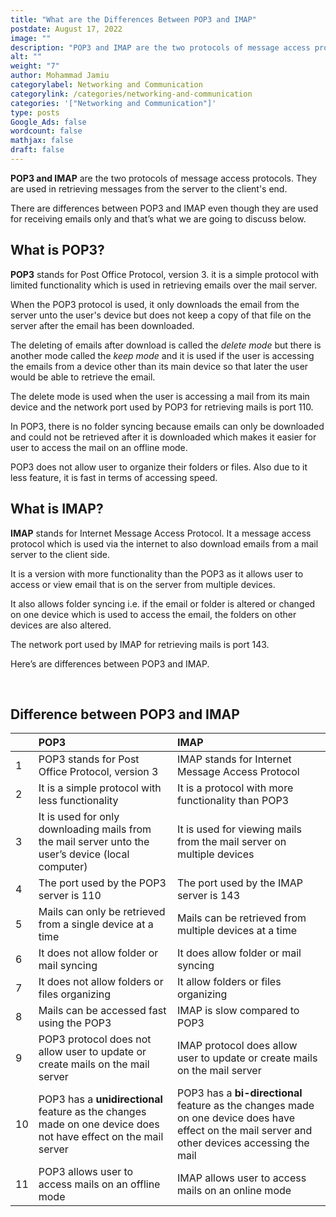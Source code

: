 ```yaml
---
title: "What are the Differences Between POP3 and IMAP"
postdate: August 17, 2022
image: ""
description: "POP3 and IMAP are the two protocols of message access protocols. They are used in retrieving messages from the server to the client's end."
alt: ""
weight: "7"
author: Mohammad Jamiu
categorylabel: Networking and Communication
categorylink: /categories/networking-and-communication
categories: '["Networking and Communication"]'
type: posts
Google_Ads: false
wordcount: false
mathjax: false
draft: false
---
```


**POP3 and IMAP** are the two protocols of message access protocols. They are used in retrieving messages from the server to the client's end.

There are differences between POP3 and IMAP even though they are used for receiving emails only and that’s what we are going to discuss below.

## What is POP3?

**POP3** stands for Post Office Protocol, version 3. it is a simple protocol with limited functionality which is used in retrieving emails over the mail server.

When the POP3 protocol is used, it only downloads the email from the server unto the user's device but does not keep a copy of that file on the server after the email has been downloaded.

The deleting of emails after download is called the _delete mode_ but there is another mode called the _keep mode_ and it is used if the user is accessing the emails from a device other than its main device so that later the user would be able to retrieve the email.

The delete mode is used when the user is accessing a mail from its main device and the network port used by POP3 for retrieving mails is port 110.

In POP3, there is no folder syncing because emails can only be downloaded and could not be retrieved after it is downloaded which makes it easier for user to access the mail on an offline mode.

POP3 does not allow user to organize their folders or files. Also due to it less feature, it is fast in terms of accessing speed.

## What is IMAP?

**IMAP** stands for Internet Message Access Protocol. It a message access protocol which is used via the internet to also download emails from a mail server to the client side.

It is a version with more functionality than the POP3 as it allows user to access or view email that is on the server from multiple devices.

It also allows folder syncing i.e. if the email or folder is altered or changed on one device which is used to access the email, the folders on other devices are also altered.

The network port used by IMAP for retrieving mails is port 143.

Here’s are differences between POP3 and IMAP.

</br>

## Difference between POP3 and IMAP

|     | POP3                                                                                                            | IMAP                                                                                                                                             |
| :-- | :-------------------------------------------------------------------------------------------------------------- | :----------------------------------------------------------------------------------------------------------------------------------------------- |
| 1   | POP3 stands for Post Office Protocol, version 3                                                                 | IMAP stands for Internet Message Access Protocol                                                                                                 |
| 2   | It is a simple protocol with less functionality                                                                 | It is a protocol with more functionality than POP3                                                                                               |
| 3   | It is used for only downloading mails from the mail server unto the user’s device (local computer)              | It is used for viewing mails from the mail server on multiple devices                                                                            |
| 4   | The port used by the POP3 server is 110                                                                         | The port used by the IMAP server is 143                                                                                                          |
| 5   | Mails can only be retrieved from a single device at a time                                                      | Mails can be retrieved from multiple devices at a time                                                                                           |
| 6   | It does not allow folder or mail syncing                                                                        | It does allow folder or mail syncing                                                                                                             |
| 7   | It does not allow folders or files organizing                                                                   | It allow folders or files organizing                                                                                                             |
| 8   | Mails can be accessed fast using the POP3                                                                       | IMAP is slow compared to POP3                                                                                                                    |
| 9   | POP3 protocol does not allow user to update or create mails on the mail server                                  | IMAP protocol does allow user to update or create mails on the mail server                                                                       |
| 10  | POP3 has a **unidirectional** feature as the changes made on one device does not have effect on the mail server | POP3 has a **bi-directional** feature as the changes made on one device does have effect on the mail server and other devices accessing the mail |
| 11  | POP3 allows user to access mails on an offline mode                                                             | IMAP allows user to access mails on an online mode                                                                                               |
